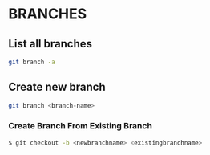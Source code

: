# BRANCHES

## List all branches
```bash
git branch -a
```

## Create new branch
```bash
git branch <branch-name>
```
### Create Branch From Existing Branch

```bash
$ git checkout -b <newbranchname> <existingbranchname>
```
